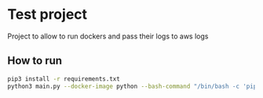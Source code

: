 # Test project
Project to allow to run dockers and pass their logs to aws logs

## How to run
```bash
pip3 install -r requirements.txt
python3 main.py --docker-image python --bash-command "/bin/bash -c 'pip install --upgrade pip && pip install '" --aws-cloudwatch-group test-task-group1 --aws-cloudwatch-stream test-task-stream-1 --aws-access-key-id [Your AWS Access Key ID] --aws-secret-access-key [Your AWS Secret Access Key] --aws-region eu-central-1
```
